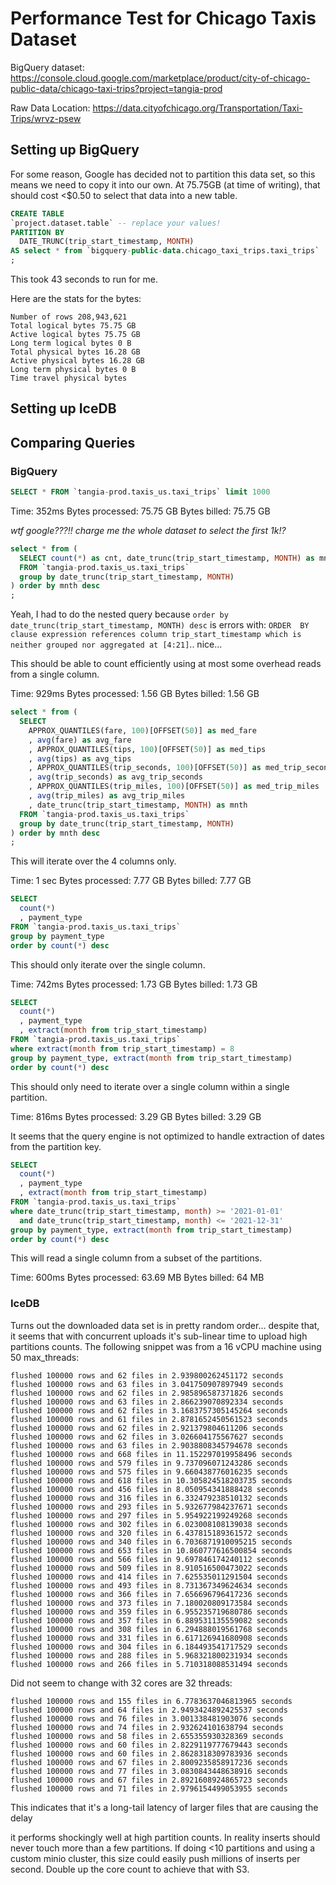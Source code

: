 # Performance Test for Chicago Taxis Dataset

BigQuery dataset: https://console.cloud.google.com/marketplace/product/city-of-chicago-public-data/chicago-taxi-trips?project=tangia-prod

Raw Data Location: https://data.cityofchicago.org/Transportation/Taxi-Trips/wrvz-psew


## Setting up BigQuery

For some reason, Google has decided not to partition this data set, so this means we need to copy it into our own. 
At 75.75GB (at time of writing), that should cost <$0.50 to select that data into a new table.

```sql
CREATE TABLE
`project.dataset.table` -- replace your values!
PARTITION BY
  DATE_TRUNC(trip_start_timestamp, MONTH)
AS select * from `bigquery-public-data.chicago_taxi_trips.taxi_trips`
;
```

This took 43 seconds to run for me.

Here are the stats for the bytes:

```
Number of rows 208,943,621
Total logical bytes 75.75 GB
Active logical bytes 75.75 GB
Long term logical bytes 0 B
Total physical bytes 16.28 GB
Active physical bytes 16.28 GB
Long term physical bytes 0 B
Time travel physical bytes
```

## Setting up IceDB


## Comparing Queries

### BigQuery

```sql
SELECT * FROM `tangia-prod.taxis_us.taxi_trips` limit 1000
```

Time: 352ms
Bytes processed: 75.75 GB
Bytes billed: 75.75 GB

_wtf google???!! charge me the whole dataset to select the first 1k!?_

```sql
select * from (
  SELECT count(*) as cnt, date_trunc(trip_start_timestamp, MONTH) as mnth
  FROM `tangia-prod.taxis_us.taxi_trips`
  group by date_trunc(trip_start_timestamp, MONTH)
) order by mnth desc
;
```

Yeah, I had to do the nested query because `order by date_trunc(trip_start_timestamp, MONTH) desc` is errors with: 
`ORDER 
BY clause expression references column trip_start_timestamp which is neither grouped nor aggregated at [4:21]`.. 
nice...

This should be able to count efficiently using at most some overhead reads from a single column.

Time: 929ms
Bytes processed: 1.56 GB
Bytes billed: 1.56 GB

```sql
select * from (
  SELECT
    APPROX_QUANTILES(fare, 100)[OFFSET(50)] as med_fare
    , avg(fare) as avg_fare
    , APPROX_QUANTILES(tips, 100)[OFFSET(50)] as med_tips
    , avg(tips) as avg_tips
    , APPROX_QUANTILES(trip_seconds, 100)[OFFSET(50)] as med_trip_seconds
    , avg(trip_seconds) as avg_trip_seconds
    , APPROX_QUANTILES(trip_miles, 100)[OFFSET(50)] as med_trip_miles
    , avg(trip_miles) as avg_trip_miles
    , date_trunc(trip_start_timestamp, MONTH) as mnth
  FROM `tangia-prod.taxis_us.taxi_trips`
  group by date_trunc(trip_start_timestamp, MONTH)
) order by mnth desc
;
```

This will iterate over the 4 columns only.

Time: 1 sec
Bytes processed: 7.77 GB
Bytes billed: 7.77 GB

```sql
SELECT
  count(*)
  , payment_type
FROM `tangia-prod.taxis_us.taxi_trips`
group by payment_type
order by count(*) desc
```

This should only iterate over the single column.

Time: 742ms
Bytes processed: 1.73 GB
Bytes billed: 1.73 GB

```sql
SELECT
  count(*)
  , payment_type
  , extract(month from trip_start_timestamp)
FROM `tangia-prod.taxis_us.taxi_trips`
where extract(month from trip_start_timestamp) = 8
group by payment_type, extract(month from trip_start_timestamp)
order by count(*) desc
```

This should only need to iterate over a single column within a single partition.

Time: 816ms
Bytes processed: 3.29 GB
Bytes billed: 3.29 GB

It seems that the query engine is not optimized to handle extraction of dates from the partition key.

```sql
SELECT
  count(*)
  , payment_type
  , extract(month from trip_start_timestamp)
FROM `tangia-prod.taxis_us.taxi_trips`
where date_trunc(trip_start_timestamp, month) >= '2021-01-01'
  and date_trunc(trip_start_timestamp, month) <= '2021-12-31'
group by payment_type, extract(month from trip_start_timestamp)
order by count(*) desc
```

This will read a single column from a subset of the partitions.

Time: 600ms
Bytes processed: 63.69 MB
Bytes billed: 64 MB

### IceDB

Turns out the downloaded data set is in pretty random order... despite that, it seems that with concurrent uploads 
it's sub-linear time to upload high partitions counts. The following snippet was from a 16 vCPU machine using 50 
max_threads:

```
flushed 100000 rows and 62 files in 2.939800262451172 seconds
flushed 100000 rows and 63 files in 3.041750907897949 seconds
flushed 100000 rows and 62 files in 2.985896587371826 seconds
flushed 100000 rows and 63 files in 2.866239070892334 seconds
flushed 100000 rows and 62 files in 3.1683757305145264 seconds
flushed 100000 rows and 61 files in 2.8781652450561523 seconds
flushed 100000 rows and 62 files in 2.921379804611206 seconds
flushed 100000 rows and 62 files in 3.026604175567627 seconds
flushed 100000 rows and 63 files in 2.9038808345794678 seconds
flushed 100000 rows and 668 files in 11.152297019958496 seconds
flushed 100000 rows and 579 files in 9.737096071243286 seconds
flushed 100000 rows and 575 files in 9.660438776016235 seconds
flushed 100000 rows and 618 files in 10.305824518203735 seconds
flushed 100000 rows and 456 files in 8.050954341888428 seconds
flushed 100000 rows and 316 files in 6.332479238510132 seconds
flushed 100000 rows and 293 files in 5.932677984237671 seconds
flushed 100000 rows and 297 files in 5.954922199249268 seconds
flushed 100000 rows and 302 files in 6.023008108139038 seconds
flushed 100000 rows and 320 files in 6.437815189361572 seconds
flushed 100000 rows and 340 files in 6.7036871910095215 seconds
flushed 100000 rows and 653 files in 10.860777616500854 seconds
flushed 100000 rows and 566 files in 9.697846174240112 seconds
flushed 100000 rows and 509 files in 8.910516500473022 seconds
flushed 100000 rows and 414 files in 7.625535011291504 seconds
flushed 100000 rows and 493 files in 8.731367349624634 seconds
flushed 100000 rows and 366 files in 7.656696796417236 seconds
flushed 100000 rows and 373 files in 7.180020809173584 seconds
flushed 100000 rows and 359 files in 6.955235719680786 seconds
flushed 100000 rows and 357 files in 6.889531135559082 seconds
flushed 100000 rows and 308 files in 6.294888019561768 seconds
flushed 100000 rows and 331 files in 6.617126941680908 seconds
flushed 100000 rows and 304 files in 6.184493541717529 seconds
flushed 100000 rows and 288 files in 5.968321800231934 seconds
flushed 100000 rows and 266 files in 5.710318088531494 seconds
```

Did not seem to change with 32 cores are 32 threads:
```
flushed 100000 rows and 155 files in 6.7783637046813965 seconds
flushed 100000 rows and 64 files in 2.9493424892425537 seconds
flushed 100000 rows and 76 files in 3.001338481903076 seconds
flushed 100000 rows and 74 files in 2.932624101638794 seconds
flushed 100000 rows and 58 files in 2.655355930328369 seconds
flushed 100000 rows and 60 files in 2.8229119777679443 seconds
flushed 100000 rows and 60 files in 2.8628318309783936 seconds
flushed 100000 rows and 67 files in 2.8009235858917236 seconds
flushed 100000 rows and 77 files in 3.0830843448638916 seconds
flushed 100000 rows and 67 files in 2.8921608924865723 seconds
flushed 100000 rows and 71 files in 2.9796154499053955 seconds
```

This indicates that it's a long-tail latency of larger files that are causing the delay

it performs shockingly well at high partition counts. In reality inserts should never touch more than a few 
partitions. If doing <10 partitions and using a custom minio cluster, this size could easily push millions of 
inserts per second. Double up the core count to achieve that with S3.